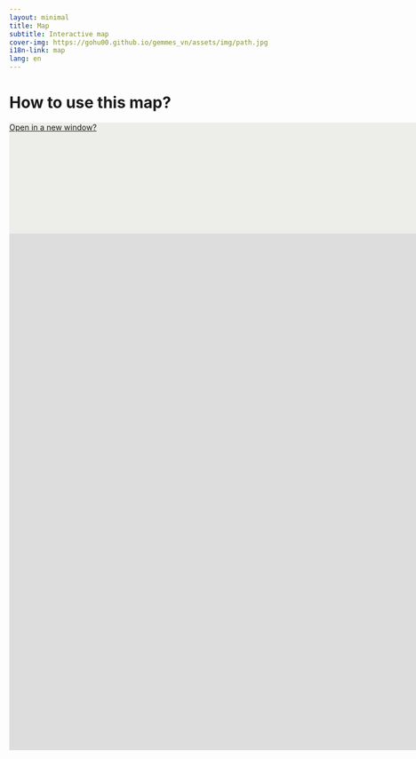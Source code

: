 ```yaml
---
layout: minimal
title: Map
subtitle: Interactive map
cover-img: https://gohu00.github.io/gemmes_vn/assets/img/path.jpg
i18n-link: map
lang: en
---
```





<style>

.map-helper, iframe {
    width: 1800px;
    height: 200px;
    margin: 0 auto;
    background-color: #edede9;
}

iframe {
    display: block;
    border-style:none;
	border:none; 
	overflow:hidden;	
	height:930px; 
	left:100px; 
}



</style>


<h1 class="text-center"> How to use this map? </h1>

<div class="map-helper">
<a href="https://remosat.usth.edu.vn/ecomore2/VNM">Open in a new window?</a>

</div>



<iframe ddd scrolling="no" src="https://remosat.usth.edu.vn/ecomore2/VNM"
></iframe>
